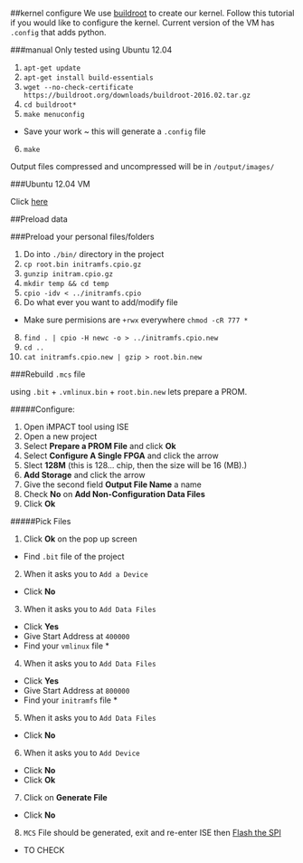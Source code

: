 ##kernel configure
We use [buildroot](https://buildroot.org/) to create our kernel. Follow this tutorial if you would like to configure the kernel. Current version of the VM has `.config` that adds python.

###manual
Only tested using Ubuntu 12.04

1.  `apt-get update`
2.  `apt-get install build-essentials`
3.  `wget --no-check-certificate https://buildroot.org/downloads/buildroot-2016.02.tar.gz`
4.  `cd buildroot*`
5.  `make menuconfig`
  * Save your work ~ this will generate a `.config` file
6.  `make`
  
Output files compressed and uncompressed will be in `/output/images/`
  
###Ubuntu 12.04 VM 

Click [here](http://lmeshoo.net/services/buildroot2016.html)

##Preload data

###Preload your personal files/folders

1. Do into `./bin/` directory in the project 
2. `cp root.bin initramfs.cpio.gz`
3. `gunzip initram.cpio.gz`
4. `mkdir temp && cd temp`
5. `cpio -idv < ../initramfs.cpio`
6. Do what ever you want to add/modify file 
  * Make sure permisions are `+rwx` everywhere `chmod -cR 777 *`
8. `find . | cpio -H newc -o > ../initramfs.cpio.new`
9. `cd ..`
10. `cat initramfs.cpio.new | gzip > root.bin.new`

###Rebuild `.mcs` file

using `.bit` + `.vmlinux.bin` + `root.bin.new` lets prepare a PROM.

#####Configure:

1.  Open iMPACT tool using ISE
2.  Open a new project
3.  Select **Prepare a PROM File** and click **Ok**
4.  Select **Configure A Single FPGA** and click the arrow
5.  Slect **128M** (this is 128... chip, then the size will be 16 (MB).)
6.  **Add Storage** and click the arrow
7.  Give the second field **Output File Name** a name
8.  Check **No** on **Add Non-Configuration Data Files**
9.  Click **Ok**
 
#####Pick Files

1.  Click **Ok** on the pop up screen
  * Find `.bit` file of the project
2.  When it asks you to `Add a Device`
  * Click **No**
3.  When it asks you to `Add Data Files`
  * Click **Yes**
  * Give Start Address at `400000`
  * Find your `vmlinux` file *
4.  When it asks you to `Add Data Files`
  * Click **Yes**
  * Give Start Address at `800000`
  * Find your `initramfs` file *
5.  When it asks you to `Add Data Files`
  * Click **No**
6.  When it asks you to `Add Device`
  * Click **No**
  * Click **Ok**
7.  Click on **Generate File**
  * Click **No**
8.  `MCS` File should be generated, exit and re-enter ISE then [Flash the SPI](https://github.com/lmEshoo/sp-i586/blob/master/howto.md#to-flash)

* TO CHECK
